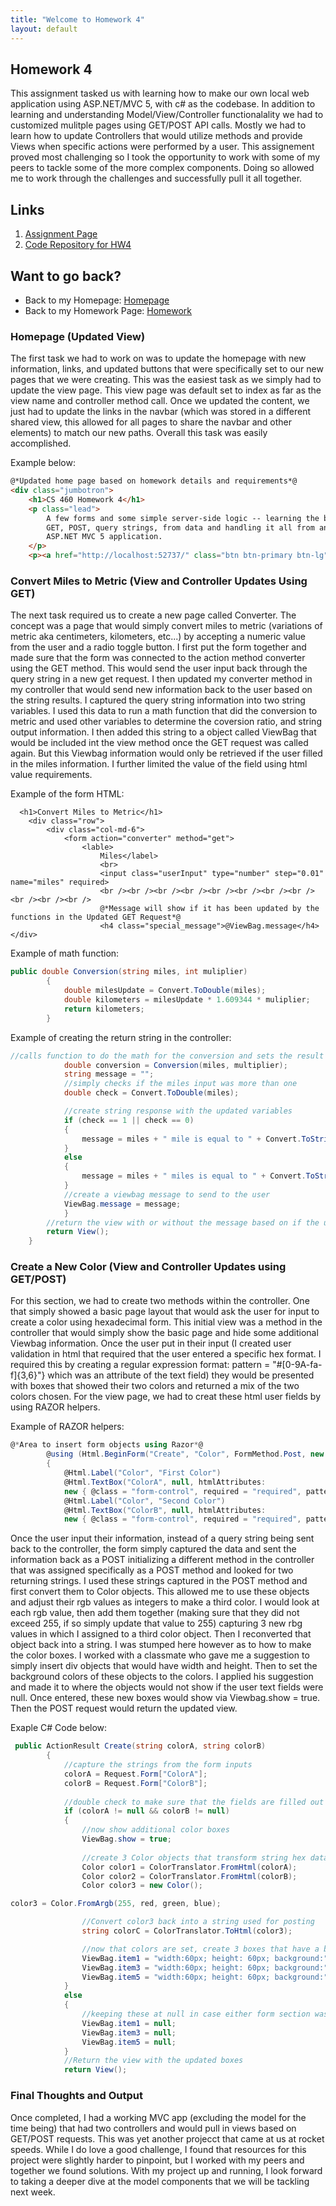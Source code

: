 ```yaml
---
title: "Welcome to Homework 4"
layout: default
---
```


## Homework 4
This assignment tasked us with learning how to make our own local web application using ASP.NET/MVC 5, with c# as the codebase. In addition to learning and understanding Model/View/Controller functionalality we had to customized mulitple pages using GET/POST API calls.  Mostly we had to learn how to update Controllers that would utilize methods and provide Views when specific actions were performed by a user.  This assignement proved most challenging so I took the opportunity to work with some of my peers to tackle some of the more complex components.  Doing so allowed me to work through the challenges and successfully pull it all together.   

## Links
1. [Assignment Page](https://www.wou.edu/~morses/classes/cs46x/assignments/HW4_1819.html)
2. [Code Repository for HW4](https://github.com/avickers17/avickers17.github.io/tree/master/cs460/HW4)

## Want to go back?
* Back to my Homepage: [Homepage](https://avickers17.github.io)
* Back to my Homework Page: [Homework](https://avickers17.github.io/cs460/)

### Homepage (Updated View)
The first task we had to work on was to update the homepage with new information, links, and updated buttons that were specifically set to our new pages that we were creating.  This was the easiest task as we simply had to update the view page.  This view page was default set to index as far as the view name and controller method call. Once we updated the content, we just had to update the links in the navbar (which was stored in a different shared view, this allowed for all pages to share the navbar and other elements) to match our new paths.  Overall this task was easily accomplished.

Example below:
```html
@*Updated home page based on homework details and requirements*@
<div class="jumbotron">
    <h1>CS 460 Homework 4</h1>
    <p class="lead">
        A few forms and some simple server-side logic -- learning the basics of 
		GET, POST, query strings, from data and handling it all from an
        ASP.NET MVC 5 application.
    </p>
    <p><a href="http://localhost:52737/" class="btn btn-primary btn-lg">Learn more &raquo;</a></p>
```

### Convert Miles to Metric (View and Controller Updates Using GET)
The next task required us to create a new page called Converter.  The concept was a page that would simply convert miles to metric (variations of metric aka centimeters, kilometers, etc...) by accepting a numeric value from the user and a radio toggle button. I first put the form together and made sure that the form was connected to the action method converter using the GET method.  This would send the user input back through the query string in a new get request.  I then updated my converter method in my controller that would send new information back to the user based on the string results.  I captured the query string information into two string variables.  I used this data to run a math function that did the conversion to metric and used other variables to determine the coversion ratio, and string output information.  I then added this string to a object called ViewBag that would be included int the view method once the GET request was called again.  But this Viewbag information would only be retrieved if the user filled in the miles information.  I further limited the value of the field using html value requirements.

Example of the form HTML:
```hmtl
  <h1>Convert Miles to Metric</h1>
    <div class="row">
        <div class="col-md-6">
            <form action="converter" method="get">
                <lable>
                    Miles</label>
                    <br>
                    <input class="userInput" type="number" step="0.01" name="miles" required>
                    <br /><br /><br /><br /><br /><br /><br /><br /><br /><br /><br />
                    @*Message will show if it has been updated by the functions in the Updated GET Request*@
                    <h4 class="special_message">@ViewBag.message</h4>
</div>
```
Example of math function:
```cs
public double Conversion(string miles, int muliplier)
        {
            double milesUpdate = Convert.ToDouble(miles);
            double kilometers = milesUpdate * 1.609344 * muliplier;
            return kilometers;
        }
```

Example of creating the return string in the controller:
```cs
//calls function to do the math for the conversion and sets the result to a double
            double conversion = Conversion(miles, multiplier);
            string message = "";
            //simply checks if the miles input was more than one
            double check = Convert.ToDouble(miles);

            //create string response with the updated variables
            if (check == 1 || check == 0)
            {
                message = miles + " mile is equal to " + Convert.ToString(conversion) + " " + meters;
            }
            else
            {
                message = miles + " miles is equal to " + Convert.ToString(conversion) + " " + meters;
            }
            //create a viewbag message to send to the user
            ViewBag.message = message;
            }
        //return the view with or without the message based on if the user entered a number for miles
        return View();
    }
```

### Create a New Color (View and Controller Updates using GET/POST)
For this section, we had to create two methods within the controller.  One that simply showed a basic page layout that would ask the user for input to create a color using hexadecimal form. This initial view was a method in the controller that would simply show the basic page and hide some additional Viewbag information.  Once the user put in their input (I created user validation in html that required that the user entered a specific hex format.  I required this by creating a regular expression format: pattern = "#[0-9A-fa-f]{3,6}"} which was an attribute of the text field) they would be presented with boxes that showed their two colors and returned a mix of the two colors chosen.  For the view page, we had to creat these html user fields by using RAZOR helpers. 

Example of RAZOR helpers:
```cs
@*Area to insert form objects using Razor*@
        @using (Html.BeginForm("Create", "Color", FormMethod.Post, new { id = 0, @class = "my form" }))
        {
            @Html.Label("Color", "First Color")
            @Html.TextBox("ColorA", null, htmlAttributes: 
			new { @class = "form-control", required = "required", pattern = "#[0-9A-fa-f]{3,6}"})
            @Html.Label("Color", "Second Color")
            @Html.TextBox("ColorB", null, htmlAttributes: 
			new { @class = "form-control", required = "required", pattern = "#[0-9A-fa-f]{3,6}"})
```

Once the user input their information, instead of a query string being sent back to the controller, the form simply captured the data and sent the information back as a POST initializing a different method in the controller that was assigned specifically as a POST method and looked for two returning strings.  I used these strings captured in the POST method and first convert them to Color objects.  This allowed me to use these objects and adjust their rgb values as integers to make a third color.  I would look at each rgb value, then add them together (making sure that they did not exceed 255, if so simply update that value to 255) capturing 3 new rbg values in which I assigned to a third color object.  Then I reconverted that object back into a string.  I was stumped here however as to how to make the color boxes.  I worked with a classmate who gave me a suggestion to simply insert div objects that would have width and height.  Then to set the background colors of these objects to the colors.  I applied his suggestion and made it to where the objects would not show if the user text fields were null. Once entered, these new boxes would show via Viewbag.show = true.  Then the POST request would return the updated view.

Exaple C# Code below:

```cs
 public ActionResult Create(string colorA, string colorB)
        {
            //capture the strings from the form inputs
            colorA = Request.Form["ColorA"];
            colorB = Request.Form["ColorB"];
            
            //double check to make sure that the fields are filled out
            if (colorA != null && colorB != null)
            {
                //now show additional color boxes
                ViewBag.show = true;
                
                //create 3 Color objects that transform string hex data into numbers that can be adjusted
                Color color1 = ColorTranslator.FromHtml(colorA);
                Color color2 = ColorTranslator.FromHtml(colorB);
                Color color3 = new Color();
```
```cs
color3 = Color.FromArgb(255, red, green, blue);

                //Convert color3 back into a string used for posting
                string colorC = ColorTranslator.ToHtml(color3);

                //now that colors are set, create 3 boxes that have a background of the chosen color combos
                ViewBag.item1 = "width:60px; height: 60px; background:" + colorA + ";";
                ViewBag.item3 = "width:60px; height: 60px; background:" + colorB + ";";
                ViewBag.item5 = "width:60px; height: 60px; background:" + colorC + ";";
            }
            else
            {
                //keeping these at null in case either form section was not filled in correctly and a POST request made
                ViewBag.item1 = null;
                ViewBag.item3 = null;
                ViewBag.item5 = null;
            }
            //Return the view with the updated boxes
            return View();
```

### Final Thoughts and Output
Once completed, I had a working MVC app (excluding the model for the time being) that had two controllers and would pull in views based on GET/POST requests.  This was yet another projecct that came at us at rocket speeds.  While I do love a good challenge, I found that resources for this project were slightly harder to pinpoint, but I worked with my peers and together we found solutions.  With my project up and running, I look forward to taking a deeper dive at the model components that we will be tackling next week.
